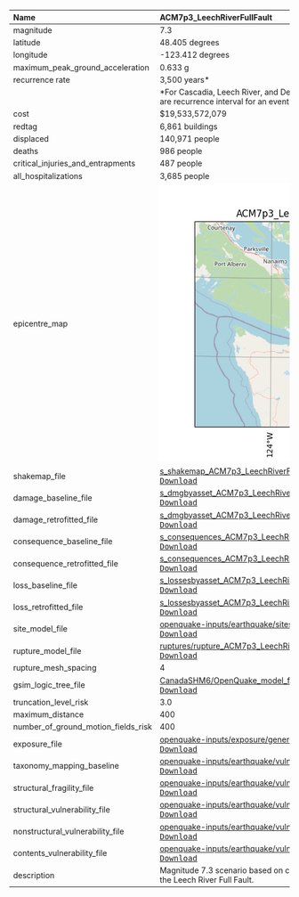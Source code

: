 | Name                                | ACM7p3_LeechRiverFullFault                                                                                                                                                                                                                                                                                                                                                                  |
|:------------------------------------|:--------------------------------------------------------------------------------------------------------------------------------------------------------------------------------------------------------------------------------------------------------------------------------------------------------------------------------------------------------------------------------------------|
| magnitude                           | 7.3                                                                                                                                                                                                                                                                                                                                                                                         |
| latitude                            | 48.405 degrees                                                                                                                                                                                                                                                                                                                                                                              |
| longitude                           | -123.412 degrees                                                                                                                                                                                                                                                                                                                                                                            |
| maximum_peak_ground_acceleration    | 0.633 g                                                                                                                                                                                                                                                                                                                                                                                     |
| recurrence rate                     | 3,500 years*                                                                                                                                                                                                                                                                                                                                                                                |
|                                     | *For Cascadia, Leech River, and Devil's Mountain Faults these are characteristic earthquakes, else they are recurrence interval for an event of equal or greater magnitude in the scenario source region.                                                                                                                                                                                   |
| cost                                | $19,533,572,079                                                                                                                                                                                                                                                                                                                                                                             |
| redtag                              | 6,861 buildings                                                                                                                                                                                                                                                                                                                                                                             |
| displaced                           | 140,971 people                                                                                                                                                                                                                                                                                                                                                                              |
| deaths                              | 986 people                                                                                                                                                                                                                                                                                                                                                                                  |
| critical_injuries_and_entrapments   | 487 people                                                                                                                                                                                                                                                                                                                                                                                  |
| all_hospitalizations                | 3,685 people                                                                                                                                                                                                                                                                                                                                                                                |
| epicentre_map                       | ![Epicentre](ACM7p3_LeechRiverFullFault.png)                                                                                                                                                                                                                                                                                                                                                |
| shakemap_file                       | [s_shakemap_ACM7p3_LeechRiverFullFault_107.csv](https://github.com/OpenDRR/earthquake-scenarios/blob/master/FINISHED/s_shakemap_ACM7p3_LeechRiverFullFault_107.csv)<br/>[<kbd>Download</kbd>](https://github.com/OpenDRR/earthquake-scenarios/raw/master/FINISHED/s_shakemap_ACM7p3_LeechRiverFullFault_107.csv)                                                                            |
| damage_baseline_file                | [s_dmgbyasset_ACM7p3_LeechRiverFullFault_b0_108_b.csv](https://github.com/OpenDRR/earthquake-scenarios/blob/master/FINISHED/s_dmgbyasset_ACM7p3_LeechRiverFullFault_b0_108_b.csv)<br/>[<kbd>Download</kbd>](https://github.com/OpenDRR/earthquake-scenarios/raw/master/FINISHED/s_dmgbyasset_ACM7p3_LeechRiverFullFault_b0_108_b.csv)                                                       |
| damage_retrofitted_file             | [s_dmgbyasset_ACM7p3_LeechRiverFullFault_r1_109_b.csv](https://github.com/OpenDRR/earthquake-scenarios/blob/master/FINISHED/s_dmgbyasset_ACM7p3_LeechRiverFullFault_r1_109_b.csv)<br/>[<kbd>Download</kbd>](https://github.com/OpenDRR/earthquake-scenarios/raw/master/FINISHED/s_dmgbyasset_ACM7p3_LeechRiverFullFault_r1_109_b.csv)                                                       |
| consequence_baseline_file           | [s_consequences_ACM7p3_LeechRiverFullFault_b0_108_b.csv](https://github.com/OpenDRR/earthquake-scenarios/blob/master/FINISHED/s_consequences_ACM7p3_LeechRiverFullFault_b0_108_b.csv)<br/>[<kbd>Download</kbd>](https://github.com/OpenDRR/earthquake-scenarios/raw/master/FINISHED/s_consequences_ACM7p3_LeechRiverFullFault_b0_108_b.csv)                                                 |
| consequence_retrofitted_file        | [s_consequences_ACM7p3_LeechRiverFullFault_r1_109_b.csv](https://github.com/OpenDRR/earthquake-scenarios/blob/master/FINISHED/s_consequences_ACM7p3_LeechRiverFullFault_r1_109_b.csv)<br/>[<kbd>Download</kbd>](https://github.com/OpenDRR/earthquake-scenarios/raw/master/FINISHED/s_consequences_ACM7p3_LeechRiverFullFault_r1_109_b.csv)                                                 |
| loss_baseline_file                  | [s_lossesbyasset_ACM7p3_LeechRiverFullFault_b0_110_b.csv](https://github.com/OpenDRR/earthquake-scenarios/blob/master/FINISHED/s_lossesbyasset_ACM7p3_LeechRiverFullFault_b0_110_b.csv)<br/>[<kbd>Download</kbd>](https://github.com/OpenDRR/earthquake-scenarios/raw/master/FINISHED/s_lossesbyasset_ACM7p3_LeechRiverFullFault_b0_110_b.csv)                                              |
| loss_retrofitted_file               | [s_lossesbyasset_ACM7p3_LeechRiverFullFault_r1_111_b.csv](https://github.com/OpenDRR/earthquake-scenarios/blob/master/FINISHED/s_lossesbyasset_ACM7p3_LeechRiverFullFault_r1_111_b.csv)<br/>[<kbd>Download</kbd>](https://github.com/OpenDRR/earthquake-scenarios/raw/master/FINISHED/s_lossesbyasset_ACM7p3_LeechRiverFullFault_r1_111_b.csv)                                              |
| site_model_file                     | [openquake-inputs/earthquake/sites/regions/site-vgrid_BC.csv](https://github.com/OpenDRR/openquake-inputs/blob/main/earthquake/sites/regions/site-vgrid_BC.csv)<br/>[<kbd>Download</kbd>](https://github.com/OpenDRR/openquake-inputs/raw/main/earthquake/sites/regions/site-vgrid_BC.csv)                                                                                                  |
| rupture_model_file                  | [ruptures/rupture_ACM7p3_LeechRiverFullFault.xml](https://github.com/OpenDRR/earthquake-scenarios/blob/master/ruptures/rupture_ACM7p3_LeechRiverFullFault.xml)<br/>[<kbd>Download</kbd>](https://github.com/OpenDRR/earthquake-scenarios/raw/master/ruptures/rupture_ACM7p3_LeechRiverFullFault.xml)                                                                                        |
| rupture_mesh_spacing                | 4                                                                                                                                                                                                                                                                                                                                                                                           |
| gsim_logic_tree_file                | [CanadaSHM6/OpenQuake_model_files/gmms/LogicTree/OQ_classes_NGASa0p3weights_activecrust.xml](https://github.com/OpenDRR/CanadaSHM6/blob/master/OpenQuake_model_files/gmms/LogicTree/OQ_classes_NGASa0p3weights_activecrust.xml)<br/>[<kbd>Download</kbd>](https://github.com/OpenDRR/CanadaSHM6/raw/master/OpenQuake_model_files/gmms/LogicTree/OQ_classes_NGASa0p3weights_activecrust.xml) |
| truncation_level_risk               | 3.0                                                                                                                                                                                                                                                                                                                                                                                         |
| maximum_distance                    | 400                                                                                                                                                                                                                                                                                                                                                                                         |
| number_of_ground_motion_fields_risk | 400                                                                                                                                                                                                                                                                                                                                                                                         |
| exposure_file                       | [openquake-inputs/exposure/general-building-stock/oqBldgExp_BC.xml](https://github.com/OpenDRR/openquake-inputs/blob/main/exposure/general-building-stock/oqBldgExp_BC.xml)<br/>[<kbd>Download</kbd>](https://github.com/OpenDRR/openquake-inputs/raw/main/exposure/general-building-stock/oqBldgExp_BC.xml)                                                                                |
| taxonomy_mapping_baseline           | [openquake-inputs/earthquake/vulnerability/CanSRM1_TaxMap_b0.csv](https://github.com/OpenDRR/openquake-inputs/blob/main/earthquake/vulnerability/CanSRM1_TaxMap_b0.csv)<br/>[<kbd>Download</kbd>](https://github.com/OpenDRR/openquake-inputs/raw/main/earthquake/vulnerability/CanSRM1_TaxMap_b0.csv)                                                                                      |
| structural_fragility_file           | [openquake-inputs/earthquake/vulnerability/structural_fragility_CAN.xml](https://github.com/OpenDRR/openquake-inputs/blob/main/earthquake/vulnerability/structural_fragility_CAN.xml)<br/>[<kbd>Download</kbd>](https://github.com/OpenDRR/openquake-inputs/raw/main/earthquake/vulnerability/structural_fragility_CAN.xml)                                                                 |
| structural_vulnerability_file       | [openquake-inputs/earthquake/vulnerability/vulnerability_structural_CAN.xml](https://github.com/OpenDRR/openquake-inputs/blob/main/earthquake/vulnerability/vulnerability_structural_CAN.xml)<br/>[<kbd>Download</kbd>](https://github.com/OpenDRR/openquake-inputs/raw/main/earthquake/vulnerability/vulnerability_structural_CAN.xml)                                                     |
| nonstructural_vulnerability_file    | [openquake-inputs/earthquake/vulnerability/vulnerability_nonstructural_CAN.xml](https://github.com/OpenDRR/openquake-inputs/blob/main/earthquake/vulnerability/vulnerability_nonstructural_CAN.xml)<br/>[<kbd>Download</kbd>](https://github.com/OpenDRR/openquake-inputs/raw/main/earthquake/vulnerability/vulnerability_nonstructural_CAN.xml)                                            |
| contents_vulnerability_file         | [openquake-inputs/earthquake/vulnerability/vulnerability_contents_CAN.xml](https://github.com/OpenDRR/openquake-inputs/blob/main/earthquake/vulnerability/vulnerability_contents_CAN.xml)<br/>[<kbd>Download</kbd>](https://github.com/OpenDRR/openquake-inputs/raw/main/earthquake/vulnerability/vulnerability_contents_CAN.xml)                                                           |
| description                         | Magnitude 7.3 scenario based on complete rupture of the CanSHM6 Hazard Model implementation of the Leech River Full Fault.                                                                                                                                                                                                                                                                  |